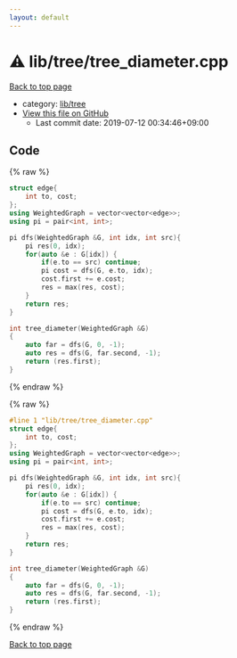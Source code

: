 ```yaml
---
layout: default
---
```


<!-- mathjax config similar to math.stackexchange -->
<script type="text/javascript" async
  src="https://cdnjs.cloudflare.com/ajax/libs/mathjax/2.7.5/MathJax.js?config=TeX-MML-AM_CHTML">
</script>
<script type="text/x-mathjax-config">
  MathJax.Hub.Config({
    TeX: { equationNumbers: { autoNumber: "AMS" }},
    tex2jax: {
      inlineMath: [ ['$','$'] ],
      processEscapes: true
    },
    "HTML-CSS": { matchFontHeight: false },
    displayAlign: "left",
    displayIndent: "2em"
  });
</script>

<script type="text/javascript" src="https://cdnjs.cloudflare.com/ajax/libs/jquery/3.4.1/jquery.min.js"></script>
<script src="https://cdn.jsdelivr.net/npm/jquery-balloon-js@1.1.2/jquery.balloon.min.js" integrity="sha256-ZEYs9VrgAeNuPvs15E39OsyOJaIkXEEt10fzxJ20+2I=" crossorigin="anonymous"></script>
<script type="text/javascript" src="../../../assets/js/copy-button.js"></script>
<link rel="stylesheet" href="../../../assets/css/copy-button.css" />


# :warning: lib/tree/tree_diameter.cpp

<a href="../../../index.html">Back to top page</a>

* category: <a href="../../../index.html#208ddb70230bd881aee710e79075dce4">lib/tree</a>
* <a href="{{ site.github.repository_url }}/blob/master/lib/tree/tree_diameter.cpp">View this file on GitHub</a>
    - Last commit date: 2019-07-12 00:34:46+09:00




## Code

<a id="unbundled"></a>
{% raw %}
```cpp
struct edge{
    int to, cost;
};
using WeightedGraph = vector<vector<edge>>;
using pi = pair<int, int>;

pi dfs(WeightedGraph &G, int idx, int src){
    pi res(0, idx);
    for(auto &e : G[idx]) {
        if(e.to == src) continue;
        pi cost = dfs(G, e.to, idx);
        cost.first += e.cost;
        res = max(res, cost);
    }
    return res;
}

int tree_diameter(WeightedGraph &G)
{
    auto far = dfs(G, 0, -1);
    auto res = dfs(G, far.second, -1);
    return (res.first);
}
```
{% endraw %}

<a id="bundled"></a>
{% raw %}
```cpp
#line 1 "lib/tree/tree_diameter.cpp"
struct edge{
    int to, cost;
};
using WeightedGraph = vector<vector<edge>>;
using pi = pair<int, int>;

pi dfs(WeightedGraph &G, int idx, int src){
    pi res(0, idx);
    for(auto &e : G[idx]) {
        if(e.to == src) continue;
        pi cost = dfs(G, e.to, idx);
        cost.first += e.cost;
        res = max(res, cost);
    }
    return res;
}

int tree_diameter(WeightedGraph &G)
{
    auto far = dfs(G, 0, -1);
    auto res = dfs(G, far.second, -1);
    return (res.first);
}

```
{% endraw %}

<a href="../../../index.html">Back to top page</a>

